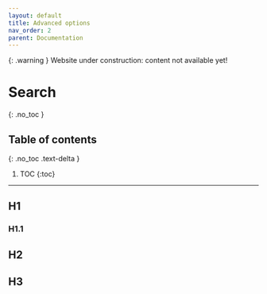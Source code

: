 ```yaml
---
layout: default
title: Advanced options
nav_order: 2
parent: Documentation
---
```


{: .warning }
Website under construction: content not available yet!

# Search
{: .no_toc }

## Table of contents
{: .no_toc .text-delta }

1. TOC
{:toc}

---

## H1

### H1.1

## H2

## H3
